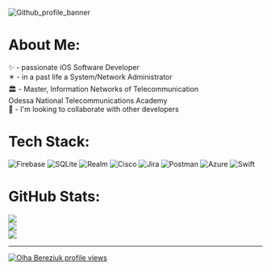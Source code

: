 
![Github_profile_banner](https://github.com/OlgaFlower/OlgaFlower/assets/44554910/3e1b1f52-2275-41b8-bf20-0293beaa24fc)


# About Me:
✨ - passionate iOS Software Developer<br>✴️ - in a past life a System/Network Administrator<br>🏛 - Master, Information Networks of Telecommunication<br>         Odessa National Telecommunications Academy<br>🌿 - I'm looking to collaborate with other developers<br>

# Tech Stack:
![Firebase](https://img.shields.io/badge/Firebase-039BE5?style=for-the-badge&logo=Firebase&logoColor=white) ![SQLite](https://img.shields.io/badge/sqlite-%2307405e.svg?style=for-the-badge&logo=sqlite&logoColor=white) ![Realm](https://img.shields.io/badge/Realm-39477F?style=for-the-badge&logo=realm&logoColor=white) ![Cisco](https://img.shields.io/badge/cisco-%23049fd9.svg?style=for-the-badge&logo=cisco&logoColor=black) ![Jira](https://img.shields.io/badge/jira-%230A0FFF.svg?style=for-the-badge&logo=jira&logoColor=white) ![Postman](https://img.shields.io/badge/Postman-FF6C37?style=for-the-badge&logo=postman&logoColor=white) ![Azure](https://img.shields.io/badge/azure-%230072C6.svg?style=for-the-badge&logo=microsoftazure&logoColor=white) ![Swift](https://img.shields.io/badge/swift-F54A2A?style=for-the-badge&logo=swift&logoColor=white)

# GitHub Stats:
![](https://github-readme-stats.vercel.app/api?username=OlgaFlower&theme=blue-green&hide_border=false&show_icons=true&include_all_commits=false&count_private=false)<br/>
![](https://github-readme-streak-stats.herokuapp.com/?user=OlgaFlower&theme=blue-green&hide_border=false)<br/>
![](https://github-readme-stats.vercel.app/api/top-langs/?username=OlgaFlower&theme=blue-green&hide_border=false&include_all_commits=false&count_private=false&layout=compact)

---



[![Olha Bereziuk profile views](https://u8views.com/api/v1/github/profiles/44554910/views/day-week-month-total-count.svg)](https://u8views.com/github/OlgaFlower)
